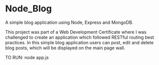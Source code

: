 # Node_Blog
A simple blog application using Node, Express and MongoDB.

This project was part of a Web Development Certificate where I was challenged to create an application which followed RESTful routing best practices.
In this simple blog application users can post, edit and delete blog posts, which will be displayed on the main page wall.

TO RUN: node app.js
